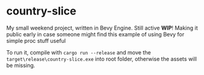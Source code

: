 # country-slice

My small weekend project, written in Bevy Engine. Still active **WIP**! Making it public early in case someone might find this  example of using Bevy for simple proc stuff useful

To run it, compile with `cargo run --release` and move the `target\release\country-slice.exe` into root folder, otherwise the assets will be missing.
